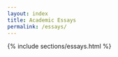 ```yaml
---
layout: index
title: Academic Essays
permalink: /essays/
---
```

{% include sections/essays.html %}
